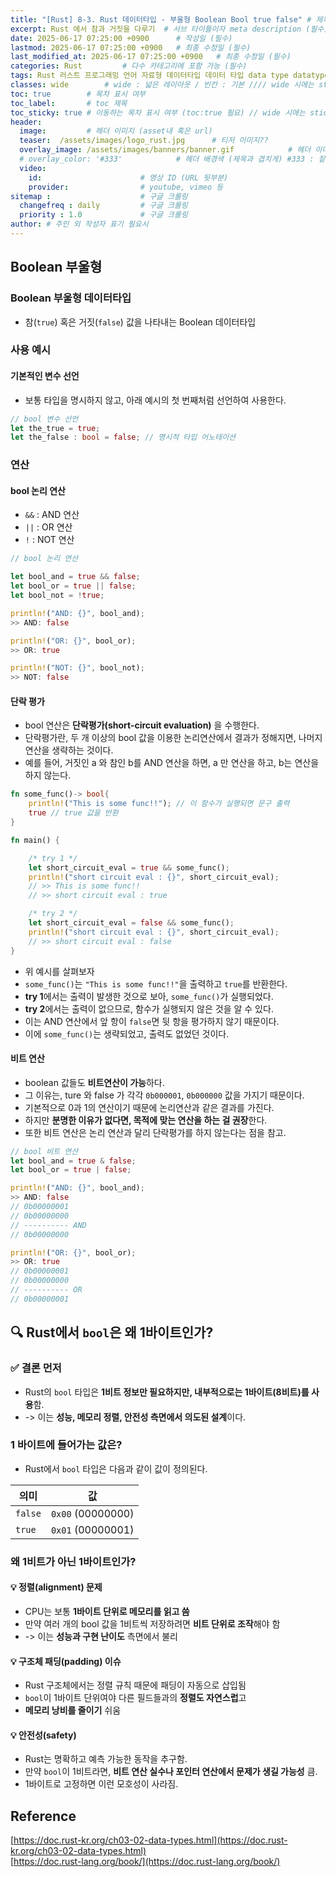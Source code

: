 ```yaml
---
title: "[Rust] 8-3. Rust 데이터타입 - 부울형 Boolean Bool true false" # 제목 (필수)
excerpt: Rust 에서 참과 거짓을 다루기  # 서브 타이틀이자 meta description (필수)
date: 2025-06-17 07:25:00 +0900      # 작성일 (필수)
lastmod: 2025-06-17 07:25:00 +0900   # 최종 수정일 (필수)
last_modified_at: 2025-06-17 07:25:00 +0900   # 최종 수정일 (필수)
categories: Rust         # 다수 카테고리에 포함 가능 (필수)
tags: Rust 러스트 프로그래밍 언어 자료형 데이터타입 데이터 타입 data type datatype 부울 불 bool boolean true false                   # 태그 복수개 가능 (필수)
classes: wide        # wide : 넓은 레이아웃 / 빈칸 : 기본 //// wide 시에는 sticky toc 불가
toc: true        # 목차 표시 여부
toc_label:       # toc 제목
toc_sticky: true # 이동하는 목차 표시 여부 (toc:true 필요) // wide 시에는 sticky toc 불가
header: 
  image:         # 헤더 이미지 (asset내 혹은 url)
  teaser:  /assets/images/logo_rust.jpg      # 티저 이미지??
  overlay_image: /assets/images/banners/banner.gif            # 헤더 이미지 (제목과 겹치게)
  # overlay_color: '#333'            # 헤더 배경색 (제목과 겹치게) #333 : 짙은 회색 (필수)
  video:
    id:                      # 영상 ID (URL 뒷부분)
    provider:                # youtube, vimeo 등
sitemap :                    # 구글 크롤링
  changefreq : daily         # 구글 크롤링
  priority : 1.0             # 구글 크롤링
author: # 주인 외 작성자 표기 필요시
---
```

<!--postNo: 20250617_001-->



## Boolean 부울형  

### Boolean 부울형 데이터타입  

- 참(`true`) 혹은 거짓(`false`) 값을 나타내는 Boolean 데이터타입  

### 사용 예시  

#### 기본적인 변수 선언  

- 보통 타입을 명시하지 않고, 아래 예시의 첫 번째처럼 선언하여 사용한다.  

```rust
// bool 변수 선언
let the_true = true;
let the_false : bool = false; // 명시적 타입 어노테이션
```

### 연산  

#### bool 논리 연산  

- `&&` : AND 연산  
- `||` : OR 연산  
- `!` : NOT 연산  

```rust
// bool 논리 연산

let bool_and = true && false;
let bool_or = true || false;
let bool_not = !true;

println!("AND: {}", bool_and);
>> AND: false

println!("OR: {}", bool_or);
>> OR: true

println!("NOT: {}", bool_not);
>> NOT: false
```

#### 단락 평가  

- bool 연산은 **단락평가(short-circuit evaluation)** 을 수행한다.  
- 단락평가란, 두 개 이상의 bool 값을 이용한 논리연산에서 결과가 정해지면, 나머지 연산을 생략하는 것이다.  
- 예를 들어, 거짓인 a 와 참인 b를 AND 연산을 하면, a 만 연산을 하고, b는 연산을 하지 않는다.  

```rust
fn some_func()-> bool{
	println!("This is some func!!"); // 이 함수가 실행되면 문구 출력
	true // true 값을 반환
}

fn main() {

	/* try 1 */
	let short_circuit_eval = true && some_func();
	println!("short circuit eval : {}", short_circuit_eval);
	// >> This is some func!!
	// >> short circuit eval : true

	/* try 2 */
	let short_circuit_eval = false && some_func();
	println!("short circuit eval : {}", short_circuit_eval);
	// >> short circuit eval : false
}
```

- 위 예시를 살펴보자  
- `some_func()`는 `"This is some func!!"`을 출력하고 `true`를 반환한다.  
- **try 1**에서는 출력이 발생한 것으로 보아, `some_func()`가 실행되었다.  
- **try 2**에서는 출력이 없으므로, 함수가 실행되지 않은 것을 알 수 있다.  
- 이는 AND 연산에서 앞 항이 `false`면 뒷 항을 평가하지 않기 때문이다.  
- 이에 `some_func()`는 생략되었고, 출력도 없었던 것이다.  

#### 비트 연산

- boolean 값들도 **비트연산이 가능**하다.  
- 그 이유는, ture 와 false  가 각각 `0b000001`, `0b000000` 값을 가지기 때문이다.  
- 기본적으로 0과 1의 연산이기 때문에 논리연산과 같은 결과를 가진다.  
- 하지만 **분명한 이유가 없다면, 목적에 맞는 연산을 하는 걸 권장**한다.  
- 또한 비트 연산은 논리 연산과 달리 단락평가를 하지 않는다는 점을 참고.  

```rust
// bool 비트 연산
let bool_and = true & false;
let bool_or = true | false;

println!("AND: {}", bool_and);
>> AND: false
// 0b00000001
// 0b00000000
// ---------- AND
// 0b00000000

println!("OR: {}", bool_or);
>> OR: true
// 0b00000001
// 0b00000000
// ---------- OR
// 0b00000001
```


## 🔍 Rust에서 `bool`은 왜 1바이트인가?  

### ✅ 결론 먼저  

- Rust의 `bool` 타입은 **1비트 정보만 필요하지만, 내부적으로는 1바이트(8비트)를 사용**함.  
- -> 이는 **성능, 메모리 정렬, 안전성 측면에서 의도된 설계**이다.  

### 1 바이트에 들어가는 값은?

- Rust에서 `bool` 타입은 다음과 같이 값이 정의된다.  

| 의미      | 값                 |
| ------- | ----------------- |
| `false` | `0x00` (00000000) |
| `true`  | `0x01` (00000001) |

### 왜 1비트가 아닌 1바이트인가?

#### 💡 정렬(alignment) 문제  

- CPU는 보통 **1바이트 단위로 메모리를 읽고 씀**  
- 만약 여러 개의 bool 값을 1비트씩 저장하려면 **비트 단위로 조작**해야 함  
- -> 이는 **성능과 구현 난이도** 측면에서 불리  

#### 💡 구조체 패딩(padding) 이슈  

- Rust 구조체에서는 정렬 규칙 때문에 패딩이 자동으로 삽입됨  
- `bool`이 1바이트 단위여야 다른 필드들과의 **정렬도 자연스럽**고  
- **메모리 낭비를 줄이기** 쉬움  

#### 💡 안전성(safety)  

- Rust는 명확하고 예측 가능한 동작을 추구함.  
- 만약 `bool`이 1비트라면, **비트 연산 실수나 포인터 연산에서 문제가 생길 가능성** 큼.  
- 1바이트로 고정하면 이런 모호성이 사라짐.  


## Reference  

[https://doc.rust-kr.org/ch03-02-data-types.html](https://doc.rust-kr.org/ch03-02-data-types.html)  
[https://doc.rust-lang.org/book/](https://doc.rust-lang.org/book/)  